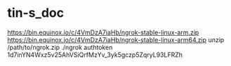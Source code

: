 # tin-s_doc
https://bin.equinox.io/c/4VmDzA7iaHb/ngrok-stable-linux-arm.zip
https://bin.equinox.io/c/4VmDzA7iaHb/ngrok-stable-linux-arm64.zip
unzip /path/to/ngrok.zip
./ngrok authtoken 1d7inYN4Wxz5v25AhVSiQrfMzYv_3yk5gczp5ZqryL93LFRZh
